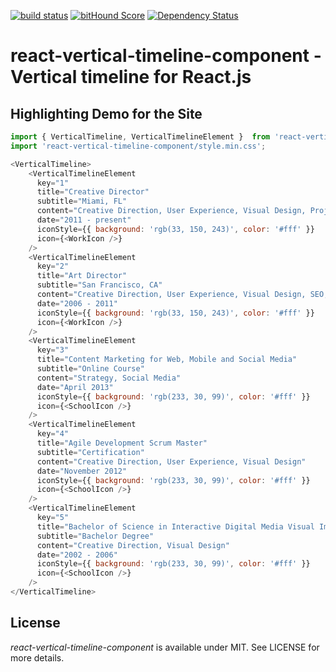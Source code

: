 [![build status](https://secure.travis-ci.org/stephane-monnot/react-vertical-timeline.svg)](http://travis-ci.org/stephane-monnot/react-vertical-timeline) [![bitHound Score](https://www.bithound.io/github/stephane-monnot/react-vertical-timeline/badges/score.svg)](https://www.bithound.io/github/stephane-monnot/react-vertical-timeline) [![Dependency Status](https://david-dm.org/stephane-monnot/react-vertical-timeline.svg)](https://david-dm.org/stephane-monnot/react-vertical-timeline)

# react-vertical-timeline-component - Vertical timeline for React.js

## Highlighting Demo for the Site

```js
import { VerticalTimeline, VerticalTimelineElement }  from 'react-vertical-timeline-component';
import 'react-vertical-timeline-component/style.min.css';

<VerticalTimeline>
    <VerticalTimelineElement
      key="1"
      title="Creative Director"
      subtitle="Miami, FL"
      content="Creative Direction, User Experience, Visual Design, Project Management, Team Leading"
      date="2011 - present"
      iconStyle={{ background: 'rgb(33, 150, 243)', color: '#fff' }}
      icon={<WorkIcon />}
    />
    <VerticalTimelineElement
      key="2"
      title="Art Director"
      subtitle="San Francisco, CA"
      content="Creative Direction, User Experience, Visual Design, SEO, Online Marketing"
      date="2006 - 2011"
      iconStyle={{ background: 'rgb(33, 150, 243)', color: '#fff' }}
      icon={<WorkIcon />}
    />
    <VerticalTimelineElement
      key="3"
      title="Content Marketing for Web, Mobile and Social Media"
      subtitle="Online Course"
      content="Strategy, Social Media"
      date="April 2013"
      iconStyle={{ background: 'rgb(233, 30, 99)', color: '#fff' }}
      icon={<SchoolIcon />}
    />
    <VerticalTimelineElement
      key="4"
      title="Agile Development Scrum Master"
      subtitle="Certification"
      content="Creative Direction, User Experience, Visual Design"
      date="November 2012"
      iconStyle={{ background: 'rgb(233, 30, 99)', color: '#fff' }}
      icon={<SchoolIcon />}
    />
    <VerticalTimelineElement
      key="5"
      title="Bachelor of Science in Interactive Digital Media Visual Imaging"
      subtitle="Bachelor Degree"
      content="Creative Direction, Visual Design"
      date="2002 - 2006"
      iconStyle={{ background: 'rgb(233, 30, 99)', color: '#fff' }}
      icon={<SchoolIcon />}
    />
</VerticalTimeline>
```

## License

*react-vertical-timeline-component* is available under MIT. See LICENSE for more details.

